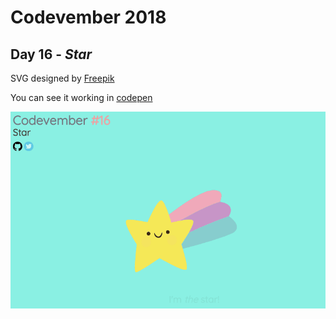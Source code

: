 # Codevember 2018

## Day 16 - *Star*

SVG designed by [Freepik](http://www.freepik.com)

You can see it working in [codepen](https://codepen.io/RominaMartin/full/RqZGwO/)

![](star.gif)